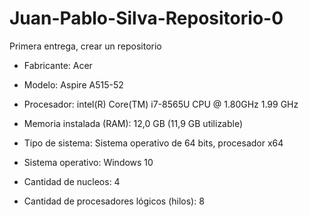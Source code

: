 # Juan-Pablo-Silva-Repositorio-0

Primera entrega, crear un repositorio

* Fabricante: Acer

* Modelo: Aspire A515-52

* Procesador: intel(R) Core(TM) i7-8565U CPU @ 1.80GHz  1.99 GHz

* Memoria instalada (RAM): 12,0 GB (11,9 GB utilizable)

* Tipo de sistema: Sistema operativo de 64 bits, procesador x64

* Sistema operativo: Windows 10

* Cantidad de nucleos: 4

* Cantidad de procesadores lógicos (hilos): 8
